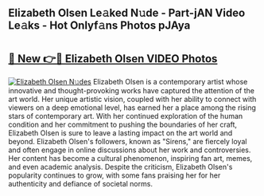 ## Elizabeth Olsen Le𝚊ked N𝚞de - Part-jAN Video Le𝚊ks - Hot Onlyf𝚊ns Photos pJAya

# <h2><a href="http://ab47169.deff.icu/?id=Elizabeth+Olsen">🔗 New 👉🔴 Elizabeth Olsen VIDEO Photos</a></h2>

[![Elizabeth Olsen N𝚞des](https://i.imgur.com/rIISA9y.gif)](http://ab47169.deff.icu/?id=Elizabeth+Olsen)
Elizabeth Olsen is a contemporary artist whose innovative and thought-provoking works have captured the attention of the art world. Her unique artistic vision, coupled with her ability to connect with viewers on a deep emotional level, has earned her a place among the rising stars of contemporary art. With her continued exploration of the human condition and her commitment to pushing the boundaries of her craft, Elizabeth Olsen is sure to leave a lasting impact on the art world and beyond. Elizabeth Olsen's followers, known as "Sirens," are fiercely loyal and often engage in online discussions about her work and controversies. Her content has become a cultural phenomenon, inspiring fan art, memes, and even academic analysis. Despite the criticism, Elizabeth Olsen's popularity continues to grow, with some fans praising her for her authenticity and defiance of societal norms.
